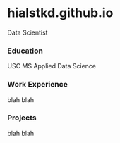 # hialstkd.github.io

Data Scientist

### Education

USC MS Applied Data Science

### Work Experience

blah
blah

### Projects

blah blah

